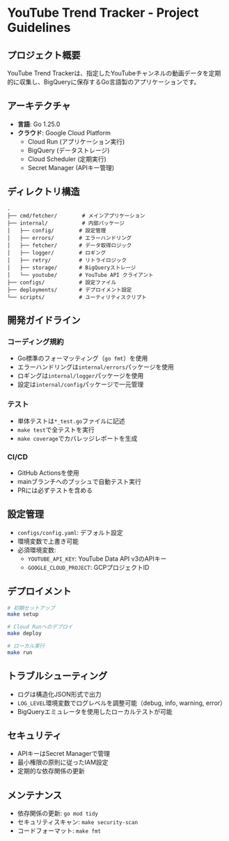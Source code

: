 # YouTube Trend Tracker - Project Guidelines

## プロジェクト概要
YouTube Trend Trackerは、指定したYouTubeチャンネルの動画データを定期的に収集し、BigQueryに保存するGo言語製のアプリケーションです。

## アーキテクチャ
- **言語**: Go 1.25.0
- **クラウド**: Google Cloud Platform
  - Cloud Run (アプリケーション実行)
  - BigQuery (データストレージ)
  - Cloud Scheduler (定期実行)
  - Secret Manager (APIキー管理)

## ディレクトリ構造
```
.
├── cmd/fetcher/        # メインアプリケーション
├── internal/           # 内部パッケージ
│   ├── config/        # 設定管理
│   ├── errors/        # エラーハンドリング
│   ├── fetcher/       # データ取得ロジック
│   ├── logger/        # ロギング
│   ├── retry/         # リトライロジック
│   ├── storage/       # BigQueryストレージ
│   └── youtube/       # YouTube API クライアント
├── configs/           # 設定ファイル
├── deployments/       # デプロイメント設定
└── scripts/           # ユーティリティスクリプト
```

## 開発ガイドライン

### コーディング規約
- Go標準のフォーマッティング（`go fmt`）を使用
- エラーハンドリングは`internal/errors`パッケージを使用
- ロギングは`internal/logger`パッケージを使用
- 設定は`internal/config`パッケージで一元管理

### テスト
- 単体テストは`*_test.go`ファイルに記述
- `make test`で全テストを実行
- `make coverage`でカバレッジレポートを生成

### CI/CD
- GitHub Actionsを使用
- mainブランチへのプッシュで自動テスト実行
- PRには必ずテストを含める

## 設定管理
- `configs/config.yaml`: デフォルト設定
- 環境変数で上書き可能
- 必須環境変数:
  - `YOUTUBE_API_KEY`: YouTube Data API v3のAPIキー
  - `GOOGLE_CLOUD_PROJECT`: GCPプロジェクトID

## デプロイメント
```bash
# 初期セットアップ
make setup

# Cloud Runへのデプロイ
make deploy

# ローカル実行
make run
```

## トラブルシューティング
- ログは構造化JSON形式で出力
- `LOG_LEVEL`環境変数でログレベルを調整可能（debug, info, warning, error）
- BigQueryエミュレータを使用したローカルテストが可能

## セキュリティ
- APIキーはSecret Managerで管理
- 最小権限の原則に従ったIAM設定
- 定期的な依存関係の更新

## メンテナンス
- 依存関係の更新: `go mod tidy`
- セキュリティスキャン: `make security-scan`
- コードフォーマット: `make fmt`